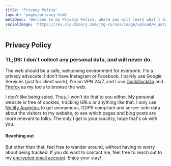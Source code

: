 ```yaml
---
title: 'Privacy Policy'
layout: 'pages/privacy.html'
metaDesc: 'Welcome to my Privacy Policy, where you will learn what I do with your data. Spoiler alert: Anything, because I do not collect your data.'
socialImage: 'https://res.cloudinary.com/jmg-cursos/image/upload/w_auto,f_auto,q_auto/logo/logo.png'
---
```


## Privacy Policy

### TL;DR: I don't collect any personal data, and will never do.

The web should be a safe, welcoming environment for everyone. I'm a privacy advocate: I don't have Instagram or Facebook, I barely use Google Services (just for client work), I'm on VPN 24/7, and I use [DuckDuckGo](https://www.duckduckgo.com) and [Firefox](https://www.mozilla.org/en-US/firefox/new/) as my tools to browse the web.

I don't like being spied. Thus, I won't do that to you either. My personal website is free of cookies, tracking URLs or anything like that. I only use [Netlify Analytics](https://www.netlify.com/products/analytics/) to get anonymous, GDPR compliant and server-side data about the visitors to my website, to see which pages and blog posts are more relevant to folks. The only I get is your country, hope that's ok with you.

#### Reaching out

But other than that, feel free to wander around, without having to worry about being tracked. If you do want to contact me, feel free to reach out to my [encrypted email account](mailto:hello@juangarcia.com.ar). Enjoy your stay!